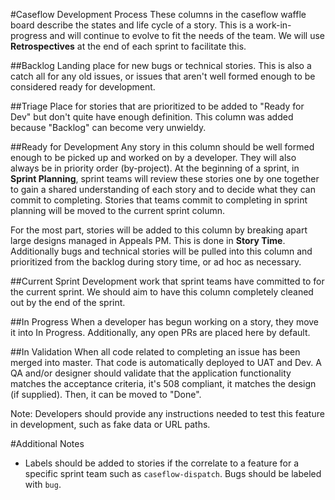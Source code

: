 #Caseflow Development Process
These columns in the caseflow waffle board describe the states and life cycle of a story. This is a work-in-progress and will continue to evolve to fit the needs of the team. We will use **Retrospectives** at the end of each sprint to facilitate this.

##Backlog
Landing place for new bugs or technical stories. This is also a catch all for any old issues, or issues that aren't well formed enough to be considered ready for development.

##Triage
Place for stories that are prioritized to be added to "Ready for Dev" but don't quite have enough definition. This column was added because "Backlog" can become very unwieldy.

##Ready for Development
Any story in this column should be well formed enough to be picked up and worked on by a developer.
They will also always be in priority order (by-project).
At the beginning of a sprint, in **Sprint Planning**, sprint teams will review these stories one by one together to gain a shared understanding of each story and to decide what they can commit to completing.
Stories that teams commit to completing in sprint planning will be moved to the current sprint column. 

For the most part, stories will be added to this column by breaking apart large designs managed in Appeals PM.
This is done in **Story Time**.
Additionally bugs and technical stories will be pulled into this column and prioritized from the backlog during story time, or ad hoc as necessary.

##Current Sprint
Development work that sprint teams have committed to for the current sprint.
We should aim to have this column completely cleaned out by the end of the sprint.

##In Progress
When a developer has begun working on a story, they move it into In Progress. Additionally, any open PRs are placed here by default.

##In Validation
When all code related to completing an issue has been merged into master.
That code is automatically deployed to UAT and Dev.
A QA and/or designer should validate that the application functionality matches the acceptance criteria, it's 508 compliant, it matches the design (if supplied). Then, it can be moved to "Done".

Note: Developers should provide any instructions needed to test this feature in development, such as fake data or URL paths.

#Additional Notes
- Labels should be added to stories if the correlate to a feature for a specific sprint team such as `caseflow-dispatch`. Bugs should be labeled with `bug`.
